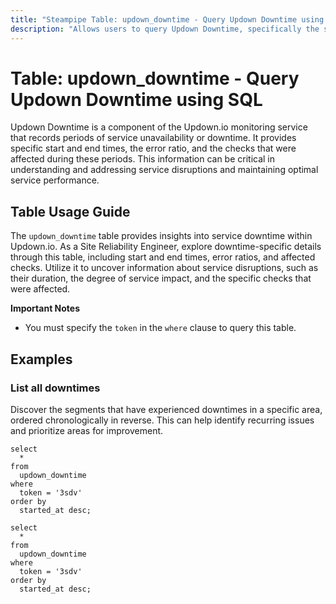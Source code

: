 ```yaml
---
title: "Steampipe Table: updown_downtime - Query Updown Downtime using SQL"
description: "Allows users to query Updown Downtime, specifically the start and end times, error ratio, and checks affected. It provides insights into service downtime periods and potential issues."
---
```


# Table: updown_downtime - Query Updown Downtime using SQL

Updown Downtime is a component of the Updown.io monitoring service that records periods of service unavailability or downtime. It provides specific start and end times, the error ratio, and the checks that were affected during these periods. This information can be critical in understanding and addressing service disruptions and maintaining optimal service performance.

## Table Usage Guide

The `updown_downtime` table provides insights into service downtime within Updown.io. As a Site Reliability Engineer, explore downtime-specific details through this table, including start and end times, error ratios, and affected checks. Utilize it to uncover information about service disruptions, such as their duration, the degree of service impact, and the specific checks that were affected.

**Important Notes**
- You must specify the `token` in the `where` clause to query this table.

## Examples

### List all downtimes
Discover the segments that have experienced downtimes in a specific area, ordered chronologically in reverse. This can help identify recurring issues and prioritize areas for improvement.

```sql+postgres
select
  *
from
  updown_downtime
where
  token = '3sdv'
order by
  started_at desc;
```

```sql+sqlite
select
  *
from
  updown_downtime
where
  token = '3sdv'
order by
  started_at desc;
```